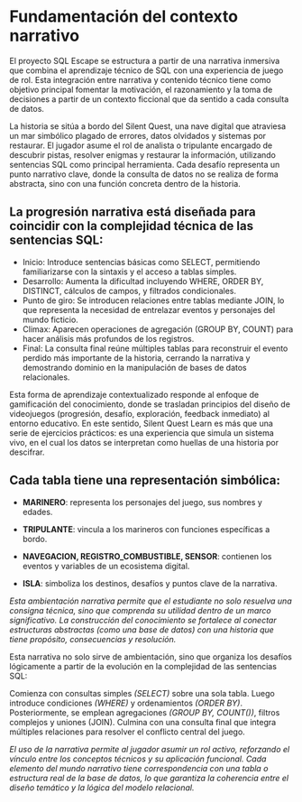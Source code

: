 # Fundamentación del contexto narrativo

El proyecto SQL Escape se estructura a partir de una narrativa inmersiva que combina el aprendizaje técnico de SQL con una experiencia de juego de rol. Esta integración entre narrativa y contenido técnico tiene como objetivo principal fomentar la motivación, el razonamiento y la toma de decisiones a partir de un contexto ficcional que da sentido a cada consulta de datos.

La historia se sitúa a bordo del Silent Quest, una nave digital que atraviesa un mar simbólico plagado de errores, datos olvidados y sistemas por restaurar. El jugador asume el rol de analista o tripulante encargado de descubrir pistas, resolver enigmas y restaurar la información, utilizando sentencias SQL como principal herramienta. Cada desafío representa un punto narrativo clave, donde la consulta de datos no se realiza de forma abstracta, sino con una función concreta dentro de la historia.

## La progresión narrativa está diseñada para coincidir con la complejidad técnica de las sentencias SQL:
- Inicio: Introduce sentencias básicas como SELECT, permitiendo familiarizarse con la sintaxis y el acceso a tablas simples.
- Desarrollo: Aumenta la dificultad incluyendo WHERE, ORDER BY, DISTINCT, cálculos de campos, y filtrados condicionales.
- Punto de giro: Se introducen relaciones entre tablas mediante JOIN, lo que representa la necesidad de entrelazar eventos y personajes del mundo ficticio.
- Climax: Aparecen operaciones de agregación (GROUP BY, COUNT) para hacer análisis más profundos de los registros.
- Final: La consulta final reúne múltiples tablas para reconstruir el evento perdido más importante de la historia, cerrando la narrativa y demostrando dominio en la manipulación de bases de datos relacionales.

Esta forma de aprendizaje contextualizado responde al enfoque de gamificación del conocimiento, donde se trasladan principios del diseño de videojuegos (progresión, desafío, exploración, feedback inmediato) al entorno educativo. En este sentido, Silent Quest Learn es más que una serie de ejercicios prácticos: es una experiencia que simula un sistema vivo, en el cual los datos se interpretan como huellas de una historia por descifrar.

## Cada tabla tiene una representación simbólica:

- **MARINERO**: representa los personajes del juego, sus nombres y edades.

- **TRIPULANTE**: vincula a los marineros con funciones específicas a bordo.

- **NAVEGACION, REGISTRO_COMBUSTIBLE, SENSOR**: contienen los eventos y variables de un ecosistema digital.

- **ISLA**: simboliza los destinos, desafíos y puntos clave de la narrativa.

*Esta ambientación narrativa permite que el estudiante no solo resuelva una consigna técnica, sino que comprenda su utilidad dentro de un marco significativo. La construcción del conocimiento se fortalece al conectar estructuras abstractas (como una base de datos) con una historia que tiene propósito, consecuencias y resolución.*

Esta narrativa no solo sirve de ambientación, sino que organiza los desafíos lógicamente a partir de la evolución en la complejidad de las sentencias SQL:

Comienza con consultas simples *(SELECT)* sobre una sola tabla.
Luego introduce condiciones *(WHERE)* y ordenamientos *(ORDER BY)*.
Posteriormente, se emplean agregaciones *(GROUP BY, COUNT())*, filtros complejos y uniones (JOIN).
Culmina con una consulta final que integra múltiples relaciones para resolver el conflicto central del juego.

*El uso de la narrativa permite al jugador asumir un rol activo, reforzando el vínculo entre los conceptos técnicos y su aplicación funcional. Cada elemento del mundo narrativo tiene correspondencia con una tabla o estructura real de la base de datos, lo que garantiza la coherencia entre el diseño temático y la lógica del modelo relacional.*
